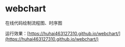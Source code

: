 # webchart
在线代码绘制流程图、时序图

运行效果：[https://huhai463127310.github.io/webchart/](https://huhai463127310.github.io/webchart/)
